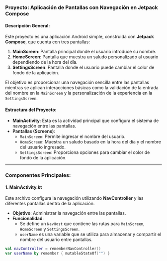 ### **Proyecto: Aplicación de Pantallas con Navegación en Jetpack Compose**

#### **Descripción General:**

Este proyecto es una aplicación Android simple, construida con **Jetpack Compose**, que cuenta con tres pantallas:

1.  **MainScreen**: Pantalla principal donde el usuario introduce su nombre.
2.  **HomeScreen**: Pantalla que muestra un saludo personalizado al usuario dependiendo de la hora del día.
3.  **SettingsScreen**: Pantalla donde el usuario puede cambiar el color de fondo de la aplicación.

El objetivo es proporcionar una navegación sencilla entre las pantallas mientras se aplican interacciones básicas como la validación de la entrada del nombre en la `MainScreen` y la personalización de la experiencia en la `SettingsScreen`.

#### **Estructura del Proyecto:**

-   **MainActivity**: Esta es la actividad principal que configura el sistema de navegación entre las pantallas.
-   **Pantallas (Screens)**:
    -   `MainScreen`: Permite ingresar el nombre del usuario.
    -   `HomeScreen`: Muestra un saludo basado en la hora del día y el nombre del usuario ingresado.
    -   `SettingsScreen`: Proporciona opciones para cambiar el color de fondo de la aplicación.

* * * * *

### **Componentes Principales:**

#### 1\. **MainActivity.kt**

Este archivo configura la navegación utilizando **NavController** y las diferentes pantallas dentro de la aplicación.

-   **Objetivo**: Administrar la navegación entre las pantallas.
-   **Funcionalidad**:
    -   Se define un `NavHost` que contiene las rutas para `MainScreen`, `HomeScreen` y `SettingsScreen`.
    -   `userName` es una variable que se utiliza para almacenar y compartir el nombre del usuario entre pantallas.

```kotlin
val navController = rememberNavController()
var userName by remember { mutableStateOf("") }